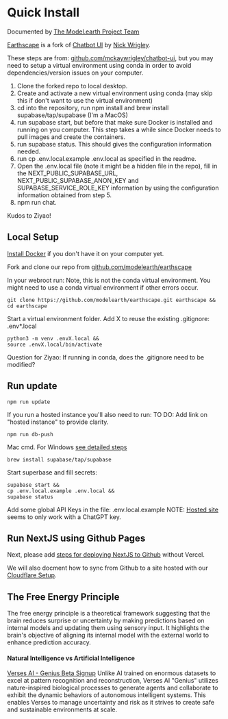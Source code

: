 # Quick Install

Documented by [The Model.earth Project Team](/io)

[Earthscape](../) is a fork of [Chatbot UI](https://github.com/mckaywrigley/chatbot-ui) by [Nick Wrigley](https://twitter.com/mckaywrigley).  

These steps are from: [github.com/mckaywrigley/chatbot-ui](https://github.com/mckaywrigley/chatbot-ui), but you may need to setup a virtual environment using conda in order to avoid dependencies/version issues on your computer. 

1. Clone the forked repo to local desktop.
2. Create and activate a new virtual environment using conda (may skip this if don't want to use the virtual environment)
3. cd into the repository, run npm install and brew install supabase/tap/supabase (I'm a MacOS)
4. run supabase start, but before that make sure Docker is installed and running on you computer. This step takes a while since Docker needs to pull images and create the containers.
5. run supabase status. This should gives the configuration information needed.
6. run cp .env.local.example .env.local as specified in the readme.
7. Open the .env.local file (note it might be a hidden file in the repo), fill in the NEXT_PUBLIC_SUPABASE_URL, NEXT_PUBLIC_SUPABASE_ANON_KEY and SUPABASE_SERVICE_ROLE_KEY information by using the configuration information obtained from step 5.
8. npm run chat. 

Kudos to Ziyao!
<br>

## Local Setup

[Install Docker](https://docs.docker.com/get-docker/) if you don't have it on your computer yet.

Fork and clone our repo from [github.com/modelearth/earthscape](https://github.com/modelearth/earthscape/)

In your webroot run:
Note, this is not the conda virtual environment.
You might need to use a conda virtual environment if other errors occur.

	git clone https://github.com/modelearth/earthscape.git earthscape &&
	cd earthscape

Start a virtual environment folder.
Add X to reuse the existing .gitignore: .env\*.local

	python3 -m venv .envX.local &&
	source .envX.local/bin/activate

Question for Ziyao: If running in conda, does the .gitignore need to be modified?


## Run update

	npm run update

If you run a hosted instance you'll also need to run: 
TO DO: Add link on "hosted instance" to provide clarity.

	npm run db-push


Mac cmd. For Windows [see detailed steps](../)

	brew install supabase/tap/supabase

Start superbase and fill secrets:

	supabase start &&
	cp .env.local.example .env.local &&
	supabase status


Add some global API Keys in the file: .env.local.example
NOTE: [Hosted site](https://www.chatbotui.com) seems to only work with a ChatGPT key.

<!--
## Current Errors

Errors are occurring because Docker was not yet configured.
TO DO: Please add Docker setup info above.

npm run update
failed to connect to postgres: failed to connect to host=127.0.0.1 user=postgres database=postgres: dial error (dial tcp 127.0.0.1:54322: connect: connection refused)

supabase start
failed to start docker container: Error response from daemon: Mounts denied: approving /Users/helix/Library/Data/earthscape/supabase/functions: file does not exist

supabase status
Error response from daemon: No such container: supabase_db_chatbotui
-->

## Run NextJS using Github Pages

Next, please add [steps for deploying NextJS to Github](https://www.freecodecamp.org/news/how-to-deploy-next-js-app-to-github-pages/) without Vercel.

We will also docment how to sync from Github to a site hosted with our [Cloudflare&nbsp;Setup](https://model.earth/localsite/start/cloudflare/).


## The Free Energy Principle

The free energy principle is a theoretical framework suggesting that the brain reduces surprise or uncertainty by making predictions based on internal models and updating them using sensory input. It highlights the brain's objective of aligning its internal model with the external world to enhance prediction accuracy.

#### Natural Intelligence vs Artificial Intelligence

[Verses AI - Genius Beta Signup](https://www.verses.ai/genius)
Unlike AI trained on enormous datasets to excel at pattern recognition and reconstruction, Verses AI "Genius" utilizes nature-inspired biological processes to generate agents and collaborate to exhibit the dynamic behaviors of autonomous intelligent systems. This enables Verses to manage uncertainty and risk as it strives to create safe and sustainable environments at&nbsp;scale.